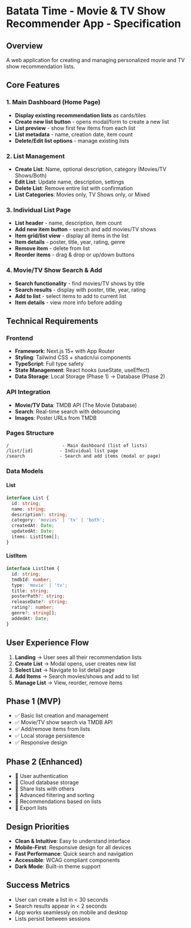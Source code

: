 # Batata Time - Movie & TV Show Recommender App - Specification

## Overview
A web application for creating and managing personalized movie and TV show recommendation lists.

## Core Features

### 1. Main Dashboard (Home Page)
- **Display existing recommendation lists** as cards/tiles
- **Create new list button** - opens modal/form to create a new list
- **List preview** - show first few items from each list
- **List metadata** - name, creation date, item count
- **Delete/Edit list options** - manage existing lists

### 2. List Management
- **Create List**: Name, optional description, category (Movies/TV Shows/Both)
- **Edit List**: Update name, description, settings
- **Delete List**: Remove entire list with confirmation
- **List Categories**: Movies only, TV Shows only, or Mixed

### 3. Individual List Page
- **List header** - name, description, item count
- **Add new item button** - search and add movies/TV shows
- **Item grid/list view** - display all items in the list
- **Item details** - poster, title, year, rating, genre
- **Remove item** - delete from list
- **Reorder items** - drag & drop or up/down buttons

### 4. Movie/TV Show Search & Add
- **Search functionality** - find movies/TV shows by title
- **Search results** - display with poster, title, year, rating
- **Add to list** - select items to add to current list
- **Item details** - view more info before adding

## Technical Requirements

### Frontend
- **Framework**: Next.js 15+ with App Router
- **Styling**: Tailwind CSS + shadcn/ui components
- **TypeScript**: Full type safety
- **State Management**: React hooks (useState, useEffect)
- **Data Storage**: Local Storage (Phase 1) → Database (Phase 2)

### API Integration
- **Movie/TV Data**: TMDB API (The Movie Database)
- **Search**: Real-time search with debouncing
- **Images**: Poster URLs from TMDB

### Pages Structure
```
/                    - Main dashboard (list of lists)
/list/[id]          - Individual list page
/search             - Search and add items (modal or page)
```

### Data Models

#### List
```typescript
interface List {
  id: string;
  name: string;
  description?: string;
  category: 'movies' | 'tv' | 'both';
  createdAt: Date;
  updatedAt: Date;
  items: ListItem[];
}
```

#### ListItem
```typescript
interface ListItem {
  id: string;
  tmdbId: number;
  type: 'movie' | 'tv';
  title: string;
  posterPath?: string;
  releaseDate?: string;
  rating?: number;
  genre?: string[];
  addedAt: Date;
}
```

## User Experience Flow

1. **Landing** → User sees all their recommendation lists
2. **Create List** → Modal opens, user creates new list
3. **Select List** → Navigate to list detail page
4. **Add Items** → Search movies/shows and add to list
5. **Manage List** → View, reorder, remove items

## Phase 1 (MVP)
- ✅ Basic list creation and management
- ✅ Movie/TV show search via TMDB API
- ✅ Add/remove items from lists
- ✅ Local storage persistence
- ✅ Responsive design

## Phase 2 (Enhanced)
- 🔄 User authentication
- 🔄 Cloud database storage
- 🔄 Share lists with others
- 🔄 Advanced filtering and sorting
- 🔄 Recommendations based on lists
- 🔄 Export lists

## Design Priorities
- **Clean & Intuitive**: Easy to understand interface
- **Mobile-First**: Responsive design for all devices
- **Fast Performance**: Quick search and navigation
- **Accessible**: WCAG compliant components
- **Dark Mode**: Built-in theme support

## Success Metrics
- User can create a list in < 30 seconds
- Search results appear in < 2 seconds
- App works seamlessly on mobile and desktop
- Lists persist between sessions
